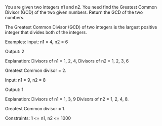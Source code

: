 You are given two integers n1 and n2. You need find the Greatest Common Divisor (GCD) of the two given numbers. Return the GCD of the two numbers.



The Greatest Common Divisor (GCD) of two integers is the largest positive integer that divides both of the integers.


Examples:
Input: n1 = 4, n2 = 6

Output: 2

Explanation: Divisors of n1 = 1, 2, 4, Divisors of n2 = 1, 2, 3, 6

Greatest Common divisor = 2.

Input: n1 = 9, n2 = 8

Output: 1

Explanation: Divisors of n1 = 1, 3, 9 Divisors of n2 = 1, 2, 4, 8.

Greatest Common divisor = 1.

Constraints:
1 <= n1, n2 <= 1000